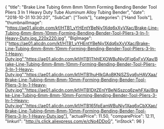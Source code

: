 {
	"title": "Brake Line Tubing 6mm 8mm 10mm Forming Bending Bender Tool Pliers 3 In 1 Heavy Duty Tube Aluminum Alloy Tubing Bender",
	"date": "2018-10-31 10:30:20",
	"SubCat": ["Tools"],
	"categories": ["Hand Tools"],
	"thumbnailImage": "https://ae01.alicdn.com/kf/HTB1_yYHEntYBeNjy1Xdq6xXyVXac/Brake-Line-Tubing-6mm-8mm-10mm-Forming-Bending-Bender-Tool-Pliers-3-In-1-Heavy-Duty.jpg_220x220.jpg",
	"BigImage": ["https://ae01.alicdn.com/kf/HTB1_yYHEntYBeNjy1Xdq6xXyVXac/Brake-Line-Tubing-6mm-8mm-10mm-Forming-Bending-Bender-Tool-Pliers-3-In-1-Heavy-Duty.jpg","https://ae01.alicdn.com/kf/HTB1ThhlEXOWBuNjy0Fiq6xFxVXav/Brake-Line-Tubing-6mm-8mm-10mm-Forming-Bending-Bender-Tool-Pliers-3-In-1-Heavy-Duty.jpg","https://ae01.alicdn.com/kf/HTB1huHIkGAoBKNjSZSyq6yHAVXaa/Brake-Line-Tubing-6mm-8mm-10mm-Forming-Bending-Bender-Tool-Pliers-3-In-1-Heavy-Duty.jpg","https://ae01.alicdn.com/kf/HTB1DjtZEnlYBeNjSszcq6zwhFXaj/Brake-Line-Tubing-6mm-8mm-10mm-Forming-Bending-Bender-Tool-Pliers-3-In-1-Heavy-Duty.jpg","https://ae01.alicdn.com/kf/HTB165fpEamWBuNjy1Xaq6xCbXXap/Brake-Line-Tubing-6mm-8mm-10mm-Forming-Bending-Bender-Tool-Pliers-3-In-1-Heavy-Duty.jpg"],
	"actualPrice": 11.50,
	"comparePrice": 12.11,
	"linkurl": "http://s.click.aliexpress.com/e/cNo4DDoG",
	"inStock": 96
}

